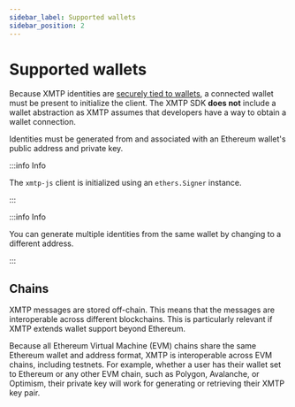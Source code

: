 ```yaml
---
sidebar_label: Supported wallets
sidebar_position: 2
---
```


<!--from https://github.com/xmtp/docs/blob/main/docs/client-sdk/wallets.md-->
<!--need to figure out of this belongs in the client-sdk section or here in general dev concepts. Is this content of interest only to devs building apps that embed an xmtp client? consider that what goes into the client-sdk section is language-specific and versioned. for example, there will be one Supported wallets file for javascript and one for swift. will there be enough language- and version-specific content to warrant this? It is okay to version as such if the content is truly targeted to the app devs-->

# Supported wallets

Because XMTP identities are [securely tied to wallets](/client-sdk/javascript/concepts/authentication-and-encryption), a connected wallet must be present to initialize the client. The XMTP SDK **does not** include a wallet abstraction as XMTP assumes that developers have a way to obtain a wallet connection.

Identities must be generated from and associated with an Ethereum wallet's public address and private key.

:::info Info

The `xmtp-js` client is initialized using an `ethers.Signer` instance.

:::

:::info Info

You can generate multiple identities from the same wallet by changing to a different address.

:::

## Chains

XMTP messages are stored off-chain. This means that the messages are interoperable across different blockchains. This is particularly relevant if XMTP extends wallet support beyond Ethereum.

Because all Ethereum Virtual Machine (EVM) chains share the same Ethereum wallet and address format, XMTP is interoperable across EVM chains, including testnets. For example, whether a user has their wallet set to Ethereum or any other EVM chain, such as Polygon, Avalanche, or Optimism, their private key will work for generating or retrieving their XMTP key pair.
